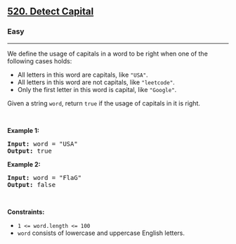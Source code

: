 <h2><a href="https://leetcode.com/problems/detect-capital">520. Detect Capital</a></h2><h3>Easy</h3><hr><p>We define the usage of capitals in a word to be right when one of the following cases holds:</p>

<ul>
	<li>All letters in this word are capitals, like <code>"USA"</code>.</li>
	<li>All letters in this word are not capitals, like <code>"leetcode"</code>.</li>
	<li>Only the first letter in this word is capital, like <code>"Google"</code>.</li>
</ul>

<p>Given a string <code>word</code>, return <code>true</code> if the usage of capitals in it is right.</p>

<p> </p>
<p><strong class="example">Example 1:</strong></p>
<pre><strong>Input:</strong> word = "USA"
<strong>Output:</strong> true
</pre><p><strong class="example">Example 2:</strong></p>
<pre><strong>Input:</strong> word = "FlaG"
<strong>Output:</strong> false
</pre>
<p> </p>
<p><strong>Constraints:</strong></p>

<ul>
	<li><code>1 <= word.length <= 100</code></li>
	<li><code>word</code> consists of lowercase and uppercase English letters.</li>
</ul>
